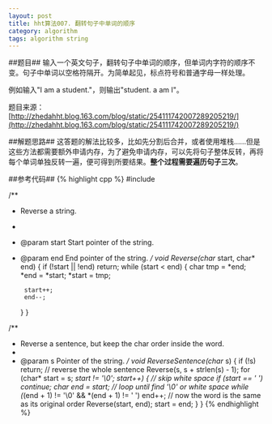 ```yaml
---
layout: post
title: hht算法007. 翻转句子中单词的顺序
category: algorithm
tags: algorithm string
---
```


##题目##
输入一个英文句子，翻转句子中单词的顺序，但单词内字符的顺序不变。句子中单词以空格符隔开。为简单起见，标点符号和普通字母一样处理。

例如输入"I am a student."，则输出"student. a am I"。

题目来源：[http://zhedahht.blog.163.com/blog/static/254111742007289205219/](http://zhedahht.blog.163.com/blog/static/254111742007289205219/)

##解题思路##
这答题的解法比较多，比如先分割后合并，或者使用堆栈……但是这些方法都需要额外申请内存，为了避免申请内存，可以先将句子整体反转，再将每个单词单独反转一遍，便可得到所要结果。**整个过程需要遍历句子三次**。

##参考代码##
{% highlight cpp %}
#include <cstring>

/**
 * Reverse a string.
 *
 * @param start Start pointer of the string.
 * @param end End pointer of the string.
 */
void Reverse(char* start, char* end)
{
	if (!start || !end)
		return;
	while (start < end)
	{
		char tmp = *end;
		*end = *start;
		*start = tmp;

		start++;
		end--;
	}
}

/**
 * Reverse a sentence, but keep the char order inside the word.
 *
 * @param s Pointer of the string.
 */
void ReverseSentence(char* s)
{
	if (!s)
		return;
	// reverse the whole sentence
	Reverse(s, s + strlen(s) - 1);
	for (char* start = s; *start != '\0'; start++)
	{
		// skip white space
		if (*start == ' ')
			continue;
		char* end = start;
		// loop until find '\0' or white space
		while (*(end + 1) != '\0' && *(end + 1) != ' ')
			end++;
		// now the word is the same as its original order
		Reverse(start, end);
		start = end;
	}
}
{% endhighlight %}

